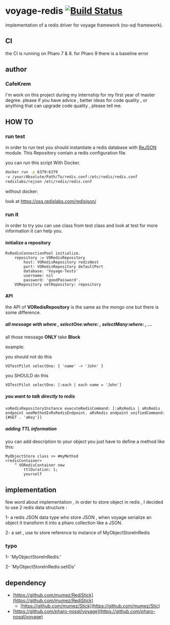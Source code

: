 # voyage-redis  [![Build Status](https://travis-ci.org/CafeKrem/voyage-redis.svg?branch=master)](https://travis-ci.org/CafeKrem/voyage-redis)
 implementation of a redis driver for voyage framework (no-sql framework).
 
 ## CI 
 
 the CI is running on Pharo 7 & 8. for Pharo 9 there is a baseline error 
 
 ## author 
 
 ### CafeKrem
 
 I'm work on this project during my internship for my first year of master degree. 
 please if you have advice , better ideas for code quality , or anything that can upgrade code quality , please tell me. 

## HOW TO 

### run test 

in order to run test you should instantiate a redis database with [ReJSON](https://oss.redislabs.com/redisjson/) module.
This Repository contain a redis configuration file.

you can run this script With Docker.
```bash 
docker run -p 6379:6379 
-v /your/Absolute/Path/To/redis.conf:/etc/redis/redis.conf 
redislabs/rejson /etc/redis/redis.conf
```

without docker: 

look at https://oss.redislabs.com/redisjson/ 

### run it  

in order to try you can use class from test class and look at test for more information it can help you.

#### initialize a repository 

```smalltalk 
RsRedisConnectionPool initialize.
	repository := VORedisRepository
		host: VORedisRepository redisHost 
		port: VORedisRepository defaultPort
		database: 'Voyage-Tests'
		username: nil
		password: 'goodPassword'.
	VORepository setRepository: repository
```

#### API 

the API of **VORedisRepository** is the same as the mongo one but there is some difference.

##### all message with where , selectOne:where: , selectMany:where: , ...

all those message **ONLY** take **Block**

example: 

you should not do this 
```smalltalk 
VOTestPilot selectOne: { 'name' -> 'John' }
```
you SHOULD do this
```smalltalk
VOTestPilot selectOne: [:each | each name = 'John']
```

##### you want to talk directly to redis

```
voRedisRepositoryInstance executeRedisCommand: [:aRsRedis | aRsRedis endpoint seeMethodInRsRedisEndpoint. aRsRedis endpoint unifiedCommand: {#GET . 'aKey'}]
```

##### adding TTL information  

you can add description to your object you just have to define a method like this:

```smalltalk
MyObjectStore class >> #myMethod
<redisContainer>
	^ VORedisContainer new
		ttlDuration: 1;
		yourself
```

## implementation 

few word about implementation , in order to store object in redis , I decided to use 2 redis data structure :

1- a redis JSON data type who store JSON ,  when voyage serialize an object it transform it into a pharo collection like a JSON. 

2- a set , use to store reference to instance of MyObjectStoreInRedis

### typo 

1- 'MyObjectStoreInRedis:<IDOfInstance>'

2- 'MyObjectStoreInRedis:setIDs'

## dependency 

* [https://github.com/mumez/RediStick](https://github.com/mumez/RediStick)
   * [https://github.com/mumez/Stick](https://github.com/mumez/Stic)
* [https://github.com/pharo-nosql/voyage](https://github.com/pharo-nosql/voyage)
